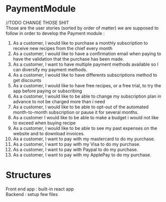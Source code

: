 # PaymentModule

//TODO CHANGE THOSE SHIT\
Those are the user stories (sorted by order of matter) we are supposed to follow in order to develop the Payment module :
<ol>
  <li>As a customer, I would like to purchase a monthly subscription to receive new recipes from the chief every month</li>
  <li>As a customer, I would like to have a confirmation email when paying to have the validation that the purchase has been made.</li>
  <li>As a customer, I want to have multiple payment methods available so I can diversify my payment methods.</li>
  <li>As a customer, I would like to have differents subscriptions method to get discounts</li>
  <li>As a customer, I would like to have free recipes, or a free trial, to try the app before paying or subscribing</li>
  <li>As a customer, I would like to be able to change my subscription plan in advance to not be charged more than i need</li>
  <li>As a customer, I would like to be able to opt-out of the automated month-to-month subscription or pause it for several months.</li>
  <li>As a customer I would like to be able to make a budget i would not like to exceed when buying recipe</li>
  <li>As a customer, I would like to be able to see my past expenses on the website and to download invoices.</li>
  <li>As a customer, I want to pay with my mastercard to do my purchase.</li>
  <li>As a customer, I want to pay with my Visa to do my purchase.</li>
  <li>As a customer, I want to pay with Paypal to do my purchase.</li>
  <li>As a customer, I want to pay with my ApplePay to do my purchase.</li>

</ol>

# Structures

Front end app : built-in react app\
Backend : setup few files
